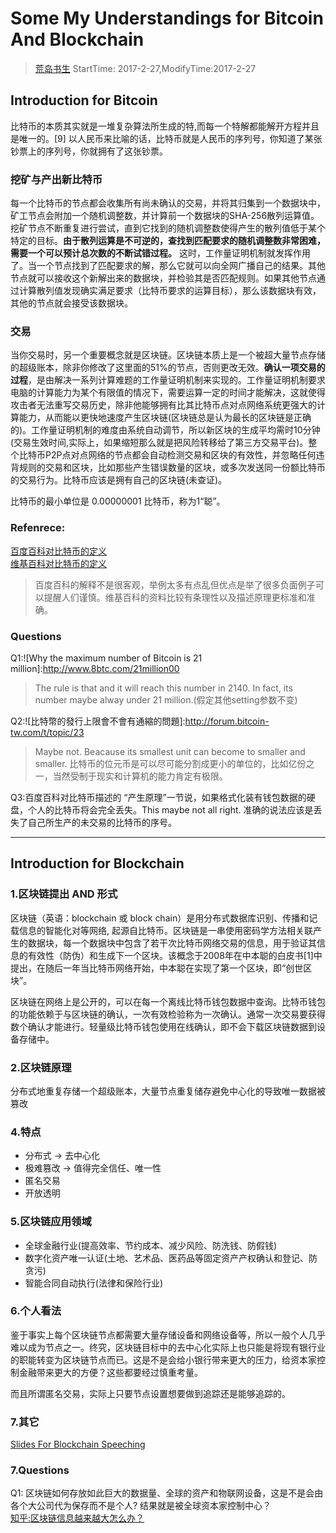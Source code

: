 # Some My Understandings for Bitcoin And  Blockchain
> [荒岛书生](http://www.lidaxiang.cn/)
> StartTime: 2017-2-27,ModifyTime:2017-2-27

## Introduction for Bitcoin
比特币的本质其实就是一堆复杂算法所生成的特,而每一个特解都能解开方程并且是唯一的。[9]  以人民币来比喻的话，比特币就是人民币的序列号，你知道了某张钞票上的序列号，你就拥有了这张钞票。

### 挖矿与产出新比特币
每一个比特币的节点都会收集所有尚未确认的交易，并将其归集到一个数据块中，矿工节点会附加一个随机调整数，并计算前一个数据块的SHA-256散列运算值。挖矿节点不断重复进行尝试，直到它找到的随机调整数使得产生的散列值低于某个特定的目标。**由于散列运算是不可逆的，查找到匹配要求的随机调整数非常困难，需要一个可以预计总次数的不断试错过程。** 这时，工作量证明机制就发挥作用了。当一个节点找到了匹配要求的解，那么它就可以向全网广播自己的结果。其他节点就可以接收这个新解出来的数据块，并检验其是否匹配规则。如果其他节点通过计算散列值发现确实满足要求（比特币要求的运算目标），那么该数据块有效，其他的节点就会接受该数据块。

### 交易
当你交易时，另一个重要概念就是区块链。区块链本质上是一个被超大量节点存储的超级账本，除非你修改了这里面的51%的节点，否则更改无效。**确认一项交易的过程**，是由解决一系列计算难题的工作量证明机制来实现的。工作量证明机制要求电脑的计算能力为某个有限值的情况下，需要运算一定的时间才能解决，这就使得攻击者无法重写交易历史，除非他能够拥有比其比特币点对点网络系统更强大的计算能力，从而能以更快地速度产生区块链(区块链总是认为最长的区块链是正确的)。工作量证明机制的难度由系统自动调节，所以新区块的生成平均需时10分钟(交易生效时间,实际上，如果缩短那么就是把风险转移给了第三方交易平台)。整个比特币P2P点对点网络的节点都会自动检测交易和区块的有效性，并忽略任何违背规则的交易和区块，比如那些产生错误数量的区块，或多次发送同一份额比特币的交易行为。比特币应该是拥有自己的区块链(未查证)。

比特币的最小单位是 0.00000001 比特币，称为1“聪”。

### Refenrece:
[百度百科对比特币的定义](http://baike.baidu.com/item/%E6%AF%94%E7%89%B9%E5%B8%81/4143690)  
[维基百科对比特币的定义](https://zh.wikipedia.org/wiki/%E6%AF%94%E7%89%B9%E5%B8%81)
>百度百科的解释不是很客观，举例太多有点乱但优点是举了很多负面例子可以提醒人们谨慎。维基百科的资料比较有条理性以及描述原理更标准和准确。

### Questions
Q1:![Why the maximum number of Bitcoin is 21 million]:http://www.8btc.com/21million00
> The rule is that and it will reach this number in 2140. In fact, its number maybe alway under 21 million.(假定其他setting参数不变)

Q2:![比特幣的發行上限會不會有通縮的問題]:http://forum.bitcoin-tw.com/t/topic/23
> Maybe not. Beacause its smallest unit can become to smaller and smaller.
> 比特币的位元币是可以尽可能分割成更小的单位的，比如亿份之一，当然受制于现实和计算机的能力肯定有极限。

Q3:百度百科对比特币描述的 “产生原理”一节说，如果格式化装有钱包数据的硬盘，个人的比特币将会完全丢失。This maybe not all right. 准确的说法应该是丢失了自己所生产的未交易的比特币的序号。

---

## Introduction for Blockchain
### 1.区块链提出 AND 形式
区块链（英语：blockchain 或 block chain）是用分布式数据库识别、传播和记载信息的智能化对等网络, 起源自比特币。区块链是一串使用密码学方法相关联产生的数据块，每一个数据块中包含了若干次比特币网络交易的信息，用于验证其信息的有效性（防伪）和生成下一个区块。该概念于2008年在中本聪的白皮书[1]中提出，在随后一年当比特币网络开始，中本聪在实现了第一个区块，即“创世区块”。

区块链在网络上是公开的，可以在每一个离线比特币钱包数据中查询。比特币钱包的功能依赖于与区块链的确认，一次有效检验称为一次确认。通常一次交易要获得数个确认才能进行。轻量级比特币钱包使用在线确认，即不会下载区块链数据到设备存储中。

### 2.区块链原理
分布式地重复存储一个超级账本，大量节点重复储存避免中心化的导致唯一数据被篡改

### 4.特点
- 分布式 -> 去中心化
- 极难篡改 -> 值得完全信任、唯一性
- 匿名交易
- 开放透明

### 5.区块链应用领域
- 全球金融行业(提高效率、节约成本、减少风险、防洗钱、防假钱)
- 数字化资产唯一认证(土地、艺术品、医药品等固定资产产权确认和登记、防贪污)
- 智能合同自动执行(法律和保险行业)

### 6.个人看法
鉴于事实上每个区块链节点都需要大量存储设备和网络设备等，所以一般个人几乎难以成为节点之一。终究，区块链目标中的去中心化实际上也只能是将现有银行业的职能转变为区块链节点而已。这是不是会给小银行带来更大的压力，给资本家控制金融带来更大的方便？这些都要经过慎重考量。

而且所谓匿名交易，实际上只要节点设置想要做到追踪还是能够追踪的。

### 7.其它
[Slides For Blockchain Speeching ](http://slides.com/daxiang/deck)

### 7.Questions

Q1: 区块链如何存放如此巨大的数据量、全球的资产和物联网设备，这是不是会由各个大公司代为保存而不是个人? 结果就是被全球资本家控制中心？   
[知乎:区块链信息越来越大怎么办？](https://www.zhihu.com/question/39067000)
